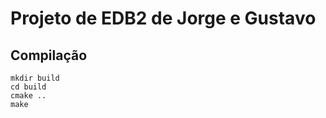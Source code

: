 # Projeto de EDB2 de Jorge e Gustavo

## Compilação
    mkdir build
    cd build
    cmake ..
    make